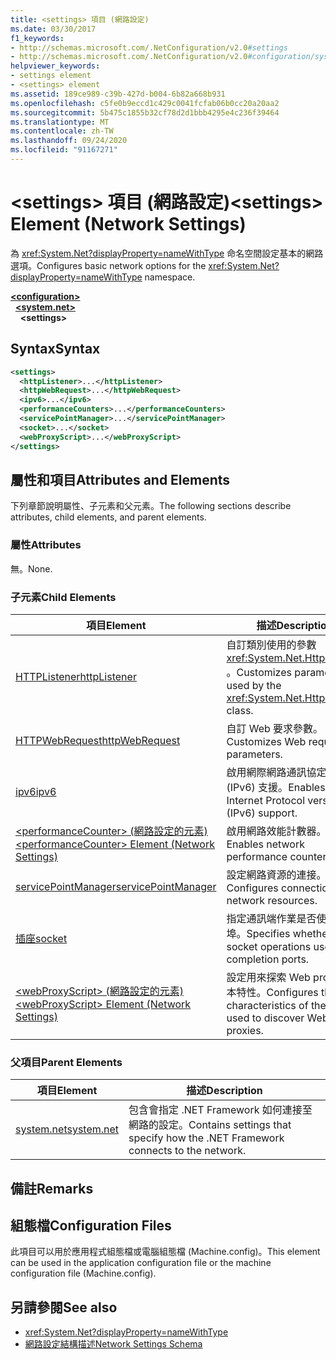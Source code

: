 ```yaml
---
title: <settings> 項目 (網路設定)
ms.date: 03/30/2017
f1_keywords:
- http://schemas.microsoft.com/.NetConfiguration/v2.0#settings
- http://schemas.microsoft.com/.NetConfiguration/v2.0#configuration/system.net/settings
helpviewer_keywords:
- settings element
- <settings> element
ms.assetid: 189ce989-c39b-427d-b004-6b82a668b931
ms.openlocfilehash: c5fe0b9eccd1c429c0041fcfab06b0cc20a20aa2
ms.sourcegitcommit: 5b475c1855b32cf78d2d1bbb4295e4c236f39464
ms.translationtype: MT
ms.contentlocale: zh-TW
ms.lasthandoff: 09/24/2020
ms.locfileid: "91167271"
---
```

# <a name="settings-element-network-settings"></a><span data-ttu-id="f4f6c-102">\<settings> 項目 (網路設定)</span><span class="sxs-lookup"><span data-stu-id="f4f6c-102">\<settings> Element (Network Settings)</span></span>

<span data-ttu-id="f4f6c-103">為 <xref:System.Net?displayProperty=nameWithType> 命名空間設定基本的網路選項。</span><span class="sxs-lookup"><span data-stu-id="f4f6c-103">Configures basic network options for the <xref:System.Net?displayProperty=nameWithType> namespace.</span></span>  

[**\<configuration>**](../configuration-element.md)\
&nbsp;&nbsp;[**\<system.net>**](system-net-element-network-settings.md)\
&nbsp;&nbsp;&nbsp;&nbsp;**\<settings>**

## <a name="syntax"></a><span data-ttu-id="f4f6c-104">Syntax</span><span class="sxs-lookup"><span data-stu-id="f4f6c-104">Syntax</span></span>  
  
```xml  
<settings>  
  <httpListener>...</httpListener>  
  <httpWebRequest>...</httpWebRequest>  
  <ipv6>...</ipv6>  
  <performanceCounters>...</performanceCounters>  
  <servicePointManager>...</servicePointManager>  
  <socket>...</socket>  
  <webProxyScript>...</webProxyScript>  
</settings>  
```  
  
## <a name="attributes-and-elements"></a><span data-ttu-id="f4f6c-105">屬性和項目</span><span class="sxs-lookup"><span data-stu-id="f4f6c-105">Attributes and Elements</span></span>  

 <span data-ttu-id="f4f6c-106">下列章節說明屬性、子元素和父元素。</span><span class="sxs-lookup"><span data-stu-id="f4f6c-106">The following sections describe attributes, child elements, and parent elements.</span></span>  
  
### <a name="attributes"></a><span data-ttu-id="f4f6c-107">屬性</span><span class="sxs-lookup"><span data-stu-id="f4f6c-107">Attributes</span></span>  

 <span data-ttu-id="f4f6c-108">無。</span><span class="sxs-lookup"><span data-stu-id="f4f6c-108">None.</span></span>  
  
### <a name="child-elements"></a><span data-ttu-id="f4f6c-109">子元素</span><span class="sxs-lookup"><span data-stu-id="f4f6c-109">Child Elements</span></span>  
  
|<span data-ttu-id="f4f6c-110">項目</span><span class="sxs-lookup"><span data-stu-id="f4f6c-110">Element</span></span>|<span data-ttu-id="f4f6c-111">描述</span><span class="sxs-lookup"><span data-stu-id="f4f6c-111">Description</span></span>|  
|-------------|-----------------|  
|[<span data-ttu-id="f4f6c-112">HTTPListener</span><span class="sxs-lookup"><span data-stu-id="f4f6c-112">httpListener</span></span>](httplistener-element-network-settings.md)|<span data-ttu-id="f4f6c-113">自訂類別使用的參數 <xref:System.Net.HttpListener> 。</span><span class="sxs-lookup"><span data-stu-id="f4f6c-113">Customizes parameters used by the <xref:System.Net.HttpListener> class.</span></span>|  
|[<span data-ttu-id="f4f6c-114">HTTPWebRequest</span><span class="sxs-lookup"><span data-stu-id="f4f6c-114">httpWebRequest</span></span>](httpwebrequest-element-network-settings.md)|<span data-ttu-id="f4f6c-115">自訂 Web 要求參數。</span><span class="sxs-lookup"><span data-stu-id="f4f6c-115">Customizes Web request parameters.</span></span>|  
|[<span data-ttu-id="f4f6c-116">ipv6</span><span class="sxs-lookup"><span data-stu-id="f4f6c-116">ipv6</span></span>](ipv6-element-network-settings.md)|<span data-ttu-id="f4f6c-117">啟用網際網路通訊協定第6版 (IPv6) 支援。</span><span class="sxs-lookup"><span data-stu-id="f4f6c-117">Enables Internet Protocol version 6 (IPv6) support.</span></span>|  
|[<span data-ttu-id="f4f6c-118">\<performanceCounter> (網路設定的元素) </span><span class="sxs-lookup"><span data-stu-id="f4f6c-118">\<performanceCounter> Element (Network Settings)</span></span>](performancecounter-element-network-settings.md)|<span data-ttu-id="f4f6c-119">啟用網路效能計數器。</span><span class="sxs-lookup"><span data-stu-id="f4f6c-119">Enables network performance counters.</span></span>|  
|[<span data-ttu-id="f4f6c-120">servicePointManager</span><span class="sxs-lookup"><span data-stu-id="f4f6c-120">servicePointManager</span></span>](servicepointmanager-element-network-settings.md)|<span data-ttu-id="f4f6c-121">設定網路資源的連接。</span><span class="sxs-lookup"><span data-stu-id="f4f6c-121">Configures connections to network resources.</span></span>|  
|[<span data-ttu-id="f4f6c-122">插座</span><span class="sxs-lookup"><span data-stu-id="f4f6c-122">socket</span></span>](socket-element-network-settings.md)|<span data-ttu-id="f4f6c-123">指定通訊端作業是否使用完成埠。</span><span class="sxs-lookup"><span data-stu-id="f4f6c-123">Specifies whether socket operations use completion ports.</span></span>|  
|[<span data-ttu-id="f4f6c-124">\<webProxyScript> (網路設定的元素) </span><span class="sxs-lookup"><span data-stu-id="f4f6c-124">\<webProxyScript> Element (Network Settings)</span></span>](webproxyscript-element-network-settings.md)|<span data-ttu-id="f4f6c-125">設定用來探索 Web proxy 的腳本特性。</span><span class="sxs-lookup"><span data-stu-id="f4f6c-125">Configures the characteristics of the script used to discover Web proxies.</span></span>|  
  
### <a name="parent-elements"></a><span data-ttu-id="f4f6c-126">父項目</span><span class="sxs-lookup"><span data-stu-id="f4f6c-126">Parent Elements</span></span>  
  
|<span data-ttu-id="f4f6c-127">項目</span><span class="sxs-lookup"><span data-stu-id="f4f6c-127">Element</span></span>|<span data-ttu-id="f4f6c-128">描述</span><span class="sxs-lookup"><span data-stu-id="f4f6c-128">Description</span></span>|  
|-------------|-----------------|  
|[<span data-ttu-id="f4f6c-129">system.net</span><span class="sxs-lookup"><span data-stu-id="f4f6c-129">system.net</span></span>](system-net-element-network-settings.md)|<span data-ttu-id="f4f6c-130">包含會指定 .NET Framework 如何連接至網路的設定。</span><span class="sxs-lookup"><span data-stu-id="f4f6c-130">Contains settings that specify how the .NET Framework connects to the network.</span></span>|  
  
## <a name="remarks"></a><span data-ttu-id="f4f6c-131">備註</span><span class="sxs-lookup"><span data-stu-id="f4f6c-131">Remarks</span></span>  
  
## <a name="configuration-files"></a><span data-ttu-id="f4f6c-132">組態檔</span><span class="sxs-lookup"><span data-stu-id="f4f6c-132">Configuration Files</span></span>  

 <span data-ttu-id="f4f6c-133">此項目可以用於應用程式組態檔或電腦組態檔 (Machine.config)。</span><span class="sxs-lookup"><span data-stu-id="f4f6c-133">This element can be used in the application configuration file or the machine configuration file (Machine.config).</span></span>  
  
## <a name="see-also"></a><span data-ttu-id="f4f6c-134">另請參閱</span><span class="sxs-lookup"><span data-stu-id="f4f6c-134">See also</span></span>

- <xref:System.Net?displayProperty=nameWithType>
- [<span data-ttu-id="f4f6c-135">網路設定結構描述</span><span class="sxs-lookup"><span data-stu-id="f4f6c-135">Network Settings Schema</span></span>](index.md)
